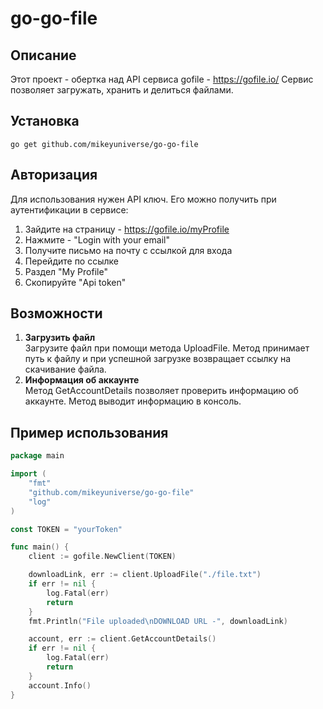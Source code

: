 # go-go-file

## Описание
Этот проект - обертка над API сервиса gofile - https://gofile.io/
Сервис позволяет загружать, хранить и делиться файлами. 

## Установка
```
go get github.com/mikeyuniverse/go-go-file
```

## Авторизация
Для использования нужен API ключ. Его можно получить при аутентификации в сервисе:<br>
1. Зайдите на страницу - https://gofile.io/myProfile
1. Нажмите - "Login with your email"
1. Получите письмо на почту с ссылкой для входа
1. Перейдите по ссылке
1. Раздел "My Profile"
1. Скопируйте "Api token"

## Возможности
1. **Загрузить файл** <br>
Загрузите файл при помощи метода UploadFile. Метод принимает путь к файлу и при успешной загрузке возвращает ссылку на скачивание файла.
1. **Информация об аккаунте** <br>
Метод GetAccountDetails позволяет проверить информацию об аккаунте. Метод выводит информацию в консоль.

## Пример использования
```go
package main

import (
	"fmt"
	"github.com/mikeyuniverse/go-go-file"
	"log"
)

const TOKEN = "yourToken"

func main() {
	client := gofile.NewClient(TOKEN)

	downloadLink, err := client.UploadFile("./file.txt")
	if err != nil {
		log.Fatal(err)
		return
	}
	fmt.Println("File uploaded\nDOWNLOAD URL -", downloadLink)

	account, err := client.GetAccountDetails()
	if err != nil {
		log.Fatal(err)
		return
	}
	account.Info()
}
```